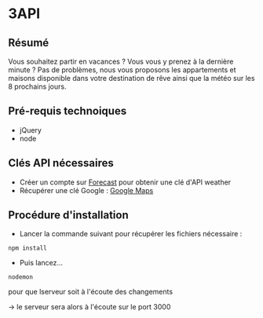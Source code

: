 # 3API

## Résumé
Vous souhaitez partir en vacances ? Vous vous y prenez à la dernière minute ? Pas de problèmes, nous vous proposons les appartements et maisons disponible dans votre destination de rêve ainsi que la météo sur les 8 prochains jours.

## Pré-requis technoiques
* jQuery
* node

## Clés API nécessaires
* Créer un compte sur [Forecast](https://developer.forecast.io/register) pour obtenir une clé d'API weather
* Récupérer une clé Google : [Google Maps](https://console.developers.google.com/)

## Procédure d'installation
* Lancer la commande suivant pour récupérer les fichiers nécessaire :
```shell
npm install
```
* Puis lancez...
```shell
nodemon
```
pour que lserveur soit à l'écoute des changements

-> le serveur sera alors à l'écoute sur le port 3000